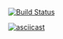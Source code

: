 [![Build Status](https://travis-ci.org/llxff/ordered_linked_list_c.svg?branch=master)](https://travis-ci.org/llxff/ordered_linked_list_c)

[![asciicast](https://asciinema.org/a/818u929yiky1lzf8m6hih46uz.png)](https://asciinema.org/a/818u929yiky1lzf8m6hih46uz)

